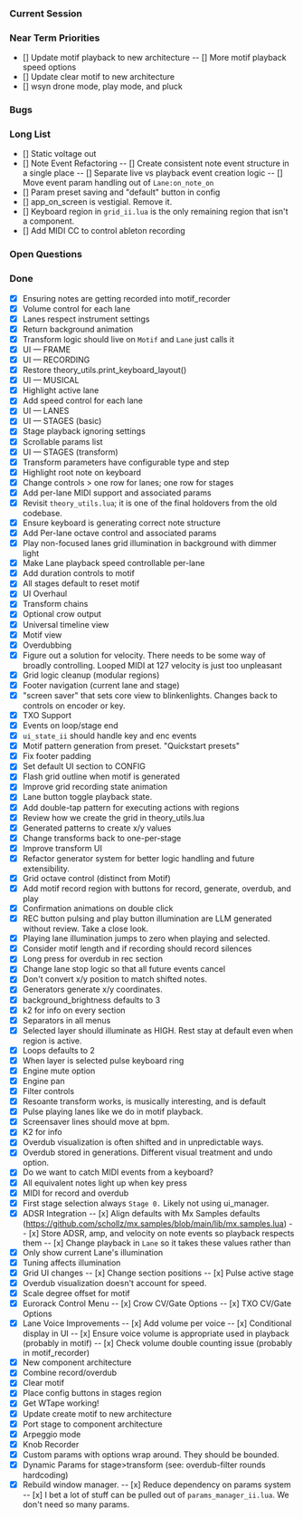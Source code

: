### Current Session

### Near Term Priorities
- [] Update motif playback to new architecture
-- [] More motif playback speed options
- [] Update clear motif to new architecture
- [] wsyn drone mode, play mode, and pluck

### Bugs

### Long List
- [] Static voltage out
- [] Note Event Refactoring
-- [] Create consistent note event structure in a single place
-- [] Separate live vs playback event creation logic
-- [] Move event param handling out of `Lane:on_note_on`
- [] Param preset saving and "default" button in config
- [] app_on_screen is vestigial. Remove it.
- [] Keyboard region in `grid_ii.lua` is the only remaining region that isn't a component.
- [] Add MIDI CC to control ableton recording

### Open Questions


### Done
- [x] Ensuring notes are getting recorded into motif_recorder
- [x] Volume control for each lane
- [x] Lanes respect instrument settings
- [x] Return background animation
- [x] Transform logic should live on `Motif` and `Lane` just calls it
- [x] UI — FRAME
- [x] UI — RECORDING
- [x] Restore theory_utils.print_keyboard_layout()
- [x] UI — MUSICAL
- [x] Highlight active lane
- [x] Add speed control for each lane
- [x] UI — LANES
- [x] UI — STAGES (basic)
- [x] Stage playback ignoring settings
- [x] Scrollable params list
- [x] UI — STAGES (transform)
- [x] Transform parameters have configurable type and step
- [x] Highlight root note on keyboard
- [x] Change controls > one row for lanes; one row for stages
- [x] Add per-lane MIDI support and associated params
- [x] Revisit `theory_utils.lua`; it is one of the final holdovers from the old codebase.
- [x] Ensure keyboard is generating correct note structure
- [x] Add Per-lane octave control and associated params
- [x] Play non-focused lanes grid illumination in background with dimmer light 
- [x] Make Lane playback speed controllable per-lane
- [x] Add duration controls to motif
- [x] All stages default to reset motif
- [x] UI Overhaul
- [x] Transform chains
- [x] Optional crow output
- [x] Universal timeline view
- [x] Motif view
- [x] Overdubbing
- [x] Figure out a solution for velocity. There needs to be some way of broadly controlling. Looped MIDI at 127 velocity is just too unpleasant
- [x] Grid logic cleanup (modular regions)
- [x] Footer navigation (current lane and stage)
- [x] "screen saver" that sets core view to blinkenlights. Changes back to controls on encoder or key.
- [x] TXO Support
- [x] Events on loop/stage end
- [x] `ui_state_ii` should handle key and enc events
- [x] Motif pattern generation from preset. "Quickstart presets"
- [x] Fix footer padding
- [x] Set default UI section to CONFIG
- [x] Flash grid outline when motif is generated
- [x] Improve grid recording state animation
- [x] Lane button toggle playback state.
- [x] Add double-tap pattern for executing actions with regions
- [x] Review how we create the grid in theory_utils.lua
- [x] Generated patterns to create x/y values
- [x] Change transforms back to one-per-stage
- [x] Improve transform UI
- [x] Refactor generator system for better logic handling and future extensibility.
- [x] Grid octave control (distinct from Motif)
- [x] Add motif record region with buttons for record, generate, overdub, and play
- [x] Confirmation animations on double click
- [x] REC button pulsing and play button illumination are LLM generated without review. Take a close look.
- [x] Playing lane illumination jumps to zero when playing and selected.
- [x] Consider motif length and if recording should record silences
- [x] Long press for overdub in rec section
- [x] Change lane stop logic so that all future events cancel
- [x] Don't convert x/y position to match shifted notes.
- [x] Generators generate x/y coordinates.
- [x] background_brightness defaults to 3
- [x] k2 for info on every section
- [x] Separators in all menus
- [x] Selected layer should illuminate as HIGH. Rest stay at default even when region is active.
- [x] Loops defaults to 2
- [x] When layer is selected pulse keyboard ring
- [x] Engine mute option
- [x] Engine pan
- [x] Filter controls
- [x] Resoante transform works, is musically interesting, and is default
- [x] Pulse playing lanes like we do in motif playback.
- [x] Screensaver lines should move at bpm.
- [x] K2 for info
- [x] Overdub visualization is often shifted and in unpredictable ways.
- [x] Overdub stored in generations. Different visual treatment and undo option.
- [x] Do we want to catch MIDI events from a keyboard?
- [x] All equivalent notes light up when key press
- [x] MIDI for record and overdub
- [x] First stage selection always `Stage 0.` Likely not using ui_manager.
- [x] ADSR Integration
-- [x] Align defaults with Mx Samples defaults (https://github.com/schollz/mx.samples/blob/main/lib/mx.samples.lua)
-- [x] Store ADSR, amp, and velocity on note events so playback respects them
-- [x] Change playback in `Lane` so it takes these values rather than
- [x] Only show current Lane's illumination
- [x] Tuning affects illumination
- [x] Grid UI changes
-- [x] Change section positions
-- [x] Pulse active stage
- [x] Overdub visualization doesn't account for speed.
- [x] Scale degree offset for motif
- [x] Eurorack Control Menu
-- [x] Crow CV/Gate Options
-- [x] TXO CV/Gate Options
- [x] Lane Voice Improvements
-- [x] Add volume per voice
-- [x] Conditional display in UI
-- [x] Ensure voice volume is appropriate used in playback (probably in motif)
-- [x] Check volume double counting issue (probably in motif_recorder)
- [x] New component architecture
- [x] Combine record/overdub
- [x] Clear motif
- [x] Place config buttons in stages region
- [x] Get WTape working!
- [x] Update create motif to new architecture
- [x] Port stage to component architecture
- [x] Arpeggio mode
- [x] Knob Recorder
- [x] Custom params with options wrap around. They should be bounded.
- [x] Dynamic Params for stage>transform (see: overdub-filter rounds hardcoding)
- [x] Rebuild window manager.
-- [x] Reduce dependency on params system 
-- [x] I bet a lot of stuff can be pulled out of `params_manager_ii.lua`. We don't need so many params.
